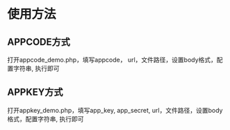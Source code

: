# 使用方法

## APPCODE方式
打开appcode_demo.php，填写appcode， url，文件路径，设置body格式，配置字符串, 执行即可

## APPKEY方式
打开appkey_demo.php，填写app_key, app_secret, url，文件路径，设置body格式，配置字符串, 执行即可

